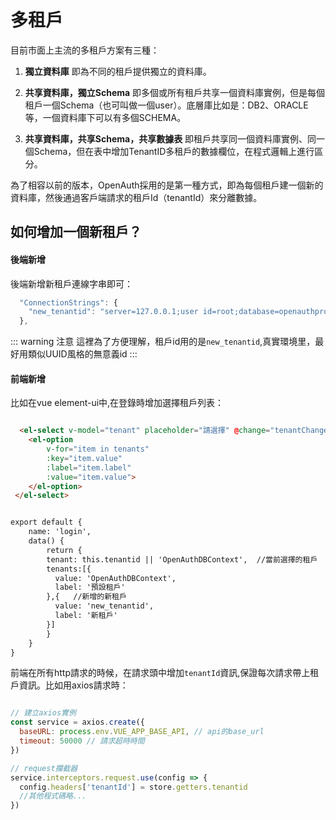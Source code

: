 # 多租戶

目前市面上主流的多租戶方案有三種：

1. **獨立資料庫** 即為不同的租戶提供獨立的資料庫。

1. **共享資料庫，獨立Schema** 即多個或所有租戶共享一個資料庫實例，但是每個租戶一個Schema（也可叫做一個user）。底層庫比如是：DB2、ORACLE等，一個資料庫下可以有多個SCHEMA。

1. **共享資料庫，共享Schema，共享數據表** 即租戶共享同一個資料庫實例、同一個Schema，但在表中增加TenantID多租戶的數據欄位，在程式邏輯上進行區分。

為了相容以前的版本，OpenAuth採用的是第一種方式，即為每個租戶建一個新的資料庫，然後通過客戶端請求的租戶Id（tenantId）來分離數據。


## 如何增加一個新租戶？

#### 後端新增

後端新增新租戶連線字串即可：

```javascript
  "ConnectionStrings": {
    "new_tenantid": "server=127.0.0.1;user id=root;database=openauthpro;password=000000" //新租戶id對應的連線字串
  },
```

::: warning 注意
這裡為了方便理解，租戶id用的是`new_tenantid`,真實環境里，最好用類似UUID風格的無意義id
:::

#### 前端新增

比如在vue element-ui中,在登錄時增加選擇租戶列表：

```html

  <el-select v-model="tenant" placeholder="請選擇" @change="tenantChange">
    <el-option
        v-for="item in tenants"
        :key="item.value"
        :label="item.label"
        :value="item.value">
    </el-option>
 </el-select>


export default {
    name: 'login',
    data() {
        return {
        tenant: this.tenantid || 'OpenAuthDBContext',  //當前選擇的租戶
        tenants:[{
          value: 'OpenAuthDBContext',
          label: '預設租戶'
        },{   //新增的新租戶
          value: 'new_tenantid',
          label: '新租戶'
        }]
        }
    }
}
```

前端在所有http請求的時候，在請求頭中增加`tenantId`資訊,保證每次請求帶上租戶資訊。比如用axios請求時：

```javascript

// 建立axios實例
const service = axios.create({
  baseURL: process.env.VUE_APP_BASE_API, // api的base_url
  timeout: 50000 // 請求超時時間
})

// request攔截器
service.interceptors.request.use(config => {
  config.headers['tenantId'] = store.getters.tenantid
  //其他程式碼略...
})

```

